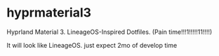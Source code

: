 # hyprmaterial3
Hyprland Material 3. LineageOS-Inspired Dotfiles. (Pain time!!!1!!!!!11!!!!)


It will look like LineageOS. just expect 2mo of develop time
